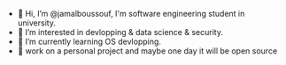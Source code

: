 - 👋 Hi, I’m @jamalboussouf, I'm software engineering student in university.
- 👀 I’m interested in devlopping & data science & security.
- 🌱 I’m currently learning OS devlopping.
- 🌱 work on a personal project and maybe one day it will be open source

<!---
jamalboussouf/jamalboussouf is a ✨ special ✨ repository because its `README.md` (this file) appears on your GitHub profile.
You can click the Preview link to take a look at your changes.
--->

